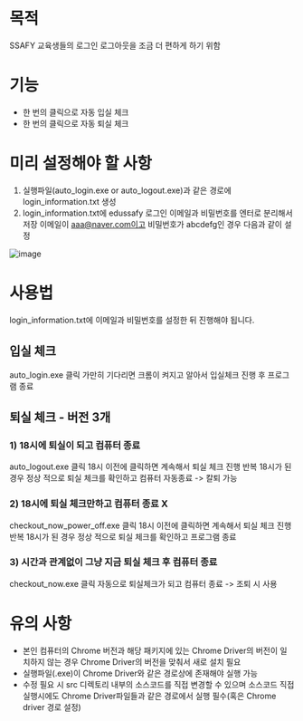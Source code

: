 # 목적
SSAFY 교육생들의 로그인 로그아웃을 조금 더 편하게 하기 위함

# 기능
- 한 번의 클릭으로 자동 입실 체크
- 한 번의 클릭으로 자동 퇴실 체크

# 미리 설정해야 할 사항
1. 실행파일(auto_login.exe or auto_logout.exe)과 같은 경로에 login_information.txt 생성
2. login_information.txt에 edussafy 로그인 이메일과 비밀번호를 엔터로 분리해서 저장
이메일이 aaa@naver.com이고 비밀번호가 abcdefg인 경우 다음과 같이 설정

![image](https://github.com/user-attachments/assets/54f17a0d-c089-4e7f-91a6-28ec6f946bc7)

# 사용법
login_information.txt에 이메일과 비밀번호를 설정한 뒤 진행해야 됩니다.
## 입실 체크
auto_login.exe 클릭
가만히 기다리면 크롬이 켜지고 알아서 입실체크 진행 후 프로그램 종료

## 퇴실 체크 - 버전 3개
### 1) 18시에 퇴실이 되고 컴퓨터 종료
auto_logout.exe 클릭
18시 이전에 클릭하면 계속해서 퇴실 체크 진행 반복
18시가 된 경우 정상 적으로 퇴실 체크를 확인하고 컴퓨터 자동종료 -> 칼퇴 가능
### 2) 18시에 퇴실 체크만하고 컴퓨터 종료 X
checkout_now_power_off.exe 클릭
18시 이전에 클릭하면 계속해서 퇴실 체크 진행 반복
18시가 된 경우 정상 적으로 퇴실 체크를 확인하고 프로그램 종료
### 3) 시간과 관계없이 그냥 지금 퇴실 체크 후 컴퓨터 종료
checkout_now.exe 클릭
자동으로 퇴실체크가 되고 컴퓨터 종료 -> 조퇴 시 사용

# 유의 사항
- 본인 컴퓨터의 Chrome 버전과 해당 패키지에 있는 Chrome Driver의 버전이 일치하지 않는 경우 Chrome Driver의 버전을 맞춰서 새로 설치 필요
- 실행파일(.exe)이 Chrome Driver와 같은 경로상에 존재해야 실행 가능
- 수정 필요 시 src 디렉토리 내부의 소스코드를 직접 변경할 수 있으며 소스코드 직접 실행시에도 Chrome Driver파일들과 같은 경로에서 실행 필수(혹은 Chrome driver 경로 설정)
